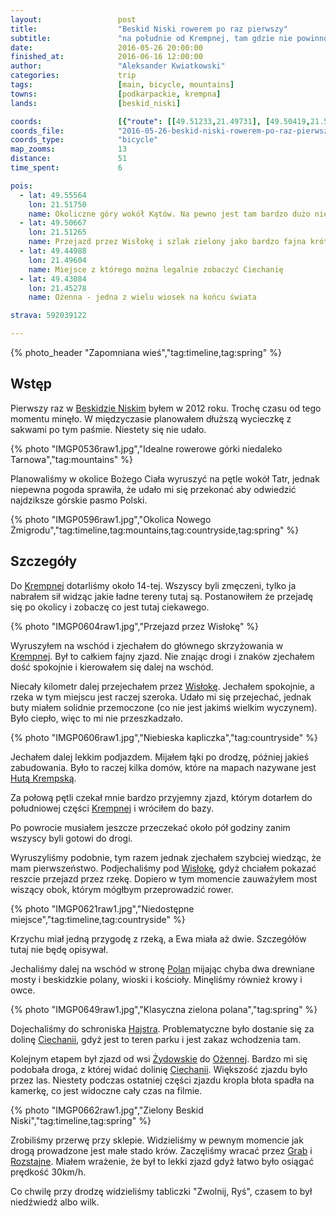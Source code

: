 ```yaml
---
layout:                 post
title:                  "Beskid Niski rowerem po raz pierwszy"
subtitle:               "na południe od Krempnej, tam gdzie nie powinno nas być"
date:                   2016-05-26 20:00:00
finished_at:            2016-06-16 12:00:00
author:                 "Aleksander Kwiatkowski"
categories:             trip
tags:                   [main, bicycle, mountains]
towns:                  [podkarpackie, krempna]
lands:                  [beskid_niski]

coords:                 [{"route": [[49.51233,21.49731], [49.50419,21.51791], [49.49672,21.50830], [49.47888,21.51225], [49.49817,21.48924], [49.51122,21.50057]], "type": "bicycle"}, {"route": [[49.51088,21.50092], [49.50319,21.52478], [49.50531,21.53868], [49.49450,21.56701], [49.48714,21.57010], [49.45992,21.53817], [49.44976,21.53851], [49.43894,21.51568], [49.44608,21.50160], [49.45194,21.50358], [49.44541,21.49130], [49.44301,21.47294], [49.43068,21.45234], [49.44379,21.43466], [49.46561,21.42178], [49.46979,21.42736], [49.48312,21.42770],[49.48914,21.42247], [49.49940,21.42092], [49.50971,21.42616], [49.51779,21.44058], [49.52169,21.47354], [49.51434,21.49620]],"type": "bicycle"}]
coords_file:            "2016-05-26-beskid-niski-rowerem-po-raz-pierwszy.json"
coords_type:            "bicycle"
map_zooms:              13
distance:               51
time_spent:             6

pois:
  - lat: 49.55564
    lon: 21.51750
    name: Okoliczne góry wokół Kątów. Na pewno jest tam bardzo dużo nieopisanych ścieżek z przepięknymi widokami.
  - lat: 49.50667
    lon: 21.51265
    name: Przejazd przez Wisłokę i szlak zielony jako bardzo fajna krótka pętla pokazująca istotę tych terenów.
  - lat: 49.44988
    lon: 21.49604
    name: Miejsce z którego można legalnie zobaczyć Ciechanię
  - lat: 49.43084
    lon: 21.45278
    name: Ożenna - jedna z wielu wiosek na końcu świata

strava: 592039122

---
```


[schronisko-hajstra]:             http://hutapolanska.krak.pl/


[wiki-huta-krempska]:             https://pl.wikipedia.org/wiki/Huta_Krempska
[wiki-beskid-niski]:              https://pl.wikipedia.org/wiki/Beskid_Niski
[wiki-krempna]:                   https://pl.wikipedia.org/wiki/Krempna
[wiki-wisloka]:                   https://pl.wikipedia.org/wiki/Wis%C5%82oka
[wiki-polany]:                    https://pl.wikipedia.org/wiki/Polany_(wojew%C3%B3dztwo_podkarpackie)
[wiki-ciechania]:                 https://pl.wikipedia.org/wiki/Ciechania
[wiki-zydowskie]:                 https://pl.wikipedia.org/wiki/%C5%BBydowskie
[wiki-ozenna]:                    https://pl.wikipedia.org/wiki/O%C5%BCenna
[wiki-rozstajne]:                 https://pl.wikipedia.org/wiki/Rozstajne
[wiki-grab]:                      https://pl.wikipedia.org/wiki/Grab_(wojew%C3%B3dztwo_podkarpackie)

{% photo_header "Zapomniana wieś","tag:timeline,tag:spring" %}


Wstęp
-----

Pierwszy raz w [Beskidzie Niskim][wiki-beskid-niski] byłem w 2012 roku. Trochę czasu
od tego momentu minęło. W międzyczasie planowałem dłuższą wycieczkę z sakwami po tym
paśmie. Niestety się nie udało.

{% photo "IMGP0536raw1.jpg","Idealne rowerowe górki niedaleko Tarnowa","tag:mountains" %}

Planowaliśmy w okolice Bożego Ciała wyruszyć na pętle wokół Tatr, jednak niepewna
pogoda sprawiła, że udało mi się przekonać aby odwiedzić najdziksze górskie pasmo
Polski.

{% photo "IMGP0596raw1.jpg","Okolica Nowego Żmigrodu","tag:timeline,tag:mountains,tag:countryside,tag:spring" %}

Szczegóły
---------

Do [Krempnej][wiki-krempna] dotarliśmy około 14-tej. Wszyscy byli zmęczeni, tylko
ja nabrałem sił widząc jakie ładne tereny tutaj są. Postanowiłem że przejadę się
po okolicy i zobaczę co jest tutaj ciekawego.

{% photo "IMGP0604raw1.jpg","Przejazd przez Wisłokę" %}

Wyruszyłem na wschód i zjechałem do głównego skrzyżowania w [Krempnej][wiki-krempna].
Był to całkiem fajny zjazd. Nie znając drogi i znaków zjechałem dość spokojnie i
kierowałem się dalej na wschód.

Niecały kilometr dalej przejechałem przez [Wisłokę][wiki-wisloka]. Jechałem spokojnie,
a rzeka w tym miejscu jest raczej szeroka. Udało mi się przejechać, jednak buty
miałem solidnie przemoczone (co nie jest jakimś wielkim wyczynem).
Było ciepło, więc to mi nie przeszkadzało.

{% photo "IMGP0606raw1.jpg","Niebieska kapliczka","tag:countryside" %}

Jechałem dalej lekkim podjazdem. Mijałem łąki po drodzę, później jakieś zabudowania.
Było to raczej kilka domów, które na mapach nazywane jest
[Hutą Krempską][wiki-huta-krempska].

Za połową pętli czekał mnie bardzo przyjemny zjazd, którym dotarłem do południowej części
[Krempnej][wiki-krempna] i wróciłem do bazy.

Po powrocie musiałem jeszcze przeczekać około pół godziny zanim wszyscy byli gotowi
do drogi.

Wyruszyliśmy podobnie, tym razem jednak zjechałem szybciej wiedząc, że mam
pierwszeństwo. Podjechaliśmy pod [Wisłokę][wiki-wisloka], gdyż chciałem pokazać
reszcie przejazd przez rzekę. Dopiero w tym momencie zauważyłem most wiszący obok,
którym mógłbym przeprowadzić rower.

{% photo "IMGP0621raw1.jpg","Niedostępne miejsce","tag:timeline,tag:countryside" %}

Krzychu miał jedną przygodę z rzeką, a Ewa miała aż dwie. Szczegółów tutaj nie będę
opisywał.

Jechaliśmy dalej na wschód w stronę [Polan][wiki-polany] mijając chyba dwa drewniane
mosty i beskidzkie polany, wioski i kościoły. Minęliśmy również krowy i owce.

{% photo "IMGP0649raw1.jpg","Klasyczna zielona polana","tag:spring" %}

Dojechaliśmy do schroniska [Hajstra][schronisko-hajstra].
Problematyczne było dostanie się za dolinę [Ciechanii][wiki-ciechania], gdyż
jest to teren parku i jest zakaz wchodzenia tam.

Kolejnym etapem był zjazd od wsi [Żydowskie][wiki-zydowskie] do [Ożennej][wiki-ozenna].
Bardzo mi się podobała droga, z której widać dolinię [Ciechanii][wiki-ciechania].
Większość zjazdu było przez las.
Niestety podczas ostatniej części zjazdu kropla błota spadła na kamerkę, co
jest widoczne cały czas na filmie.

{% photo "IMGP0662raw1.jpg","Zielony Beskid Niski","tag:timeline,tag:spring" %}

Zrobiliśmy przerwę przy sklepie. Widzieliśmy w pewnym momencie jak drogą
prowadzone jest małe stado krów. Zaczęliśmy wracać przez [Grab][wiki-grab]
i [Rozstajne][wiki-rozstajne]. Miałem wrażenie, że był to lekki zjazd gdyż
łatwo było osiągać prędkość 30km/h.

Co chwilę przy drodzę widzieliśmy
tabliczki "Zwolnij, Ryś", czasem to był niedźwiedź albo wilk.
